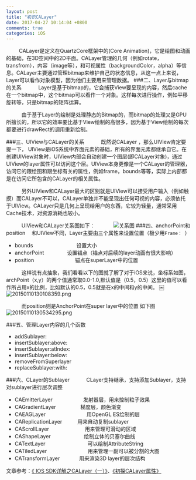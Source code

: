 ```yaml
---
layout: post
title: "初识CALayer"
date: 2017-04-27 10:14:04 +0800
comments: true
categories: iOS
---
```

     CALayer是定义在QuartzCore框架中的(Core Animation)，它是绘图和动画的基础，在3D空间中的2D平面。CALayer管理的几何（例如rotate，transfrom），内容（image等），和可视属性（backgroundColor，alpha）等信息。<!--more-->CALayer主要通过管理bitmap来维护自己的状态信息，从这一点上来说，Layer可以看作对象模型，因为他们主要用来管理数据。
###二、Layer与bitmap的关系
      Layer是基于bitmap的，它会捕获View要呈现的内容，然后cache在一个bitmap中，这个bitmap可以看作一个对象。这样每次进行操作，例如平移旋转等，只是bitmap的矩阵运算。

      由于基于Layer的绘制是处理静态的Bitmap的，而bitmap的处理又是GPU所擅长的，所以它的效率要比基于View绘制的高很多，因为基于View绘制的每次都要进行drawRect的调用重新绘制。

###三、UIView与CALayer的关系
      既然说CALayer ，那么UIView肯定要提一下， UIView是iOS系统中界面元素的基础，所有的界面元素都继承自它。在创建UIView对象时，UIView内部会自动创建一个图层(即CALayer对象)，通过UIView的layer属性可以访问这个层。UIView本身更像是一个CALayer的管理器，访问它的跟绘图和跟坐标有关的属性，例如frame，bounds等等，实际上内部都是在访问它所包含的CALayer的相关属性。

      另外UIView和CALayer最大的区别就是UIView可以接受用户输入（例如触摸）而CALayer不可以，CALayer单独并不能呈现出任何可视的内容，必须依托于UIView。CALayer只是几何上呈现给用户的东西，它较为轻量，通常采用Cache技术，对资源消耗也较小。

      UIView和CALayer关系图如下：
      
![关系图](http://cc.cocimg.com/api/uploads/20161204/1480865231251244.png)
###四、anchorPoint和position
   和UIView不同，Layer主要由三个属性来设置位置（极少用```Frame： ```）

- bounds                 设置大小
- anchorPoint         设置锚点（锚点对后续的layer动画有很大影响）
- position                锚点在superLayer中的位置

      这样说有点抽象，我们看看以下的图就了解了对于iOS来说，坐标系如图，archPoint（x,y）的两个值通常取0.0-1.0,默认值是（0.5，0.5）这里的值可以看作所占用x的比例，比如默认的0.5，0.5就是在x的中间和y的中间。
￼![20150110130108359.png](http://upload-images.jianshu.io/upload_images/2782212-f61aade513ffd51e.png?imageMogr2/auto-orient/strip%7CimageView2/2/w/1240)

      而position则是AnchorPoint在super layer中的位置
如下图
![20150110130534295.png](http://upload-images.jianshu.io/upload_images/2782212-071d76aaa3517d68.png?imageMogr2/auto-orient/strip%7CimageView2/2/w/1240)

###五、管理Layer内容的几个函数
- addSublayer:
- insertSublayer:above:
- insertSublayer:atIndex:
- insertSublayer:below:
- removeFromSuperlayer
- replaceSublayer:with:

###六、CLayer的Sublayer
      CLayer支持继承，支持添加Sublayer，支持对sublayer进行层次调整

- CAEmitterLayer            发射器层，用来控制粒子效果
- CAGradientLayer           梯度层，颜色渐变
- CAEAGLayer                用OpenGL ES绘制的层
- CAReplicationLayer      用来自动复制sublayer
- CAScrollLayer              用来管理可滑动的区域
- CAShapeLayer             绘制立体的贝塞尔曲线
- CATextLayer                 可以绘制AttributeString
- CATiledLayer                用来管理一副可以被分割的大图
- CATransformLayer        用来渲染3D layer的层次结构



文章参考：[《 IOS SDK详解之CALayer（一）》](http://blog.csdn.net/hello_hwc?viewmode=contents)、[《初探CALayer属性》](http://www.jianshu.com/p/b64f9a1bdd1b) 